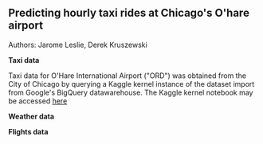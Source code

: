 ## Predicting hourly taxi rides at Chicago's O'hare airport

Authors: Jarome Leslie, Derek Kruszewski


**Taxi data**

Taxi data for O'Hare International Airport ("ORD") was obtained from the City of Chicago by querying a Kaggle kernel instance of the dataset import from Google's BigQuery datawarehouse. The Kaggle kernel notebook may be accessed [here](https://www.kaggle.com/jleslie246/how-to-query-the-chicago-taxi-dataset?scriptVersionId=29149543)

**Weather data**


**Flights data**
